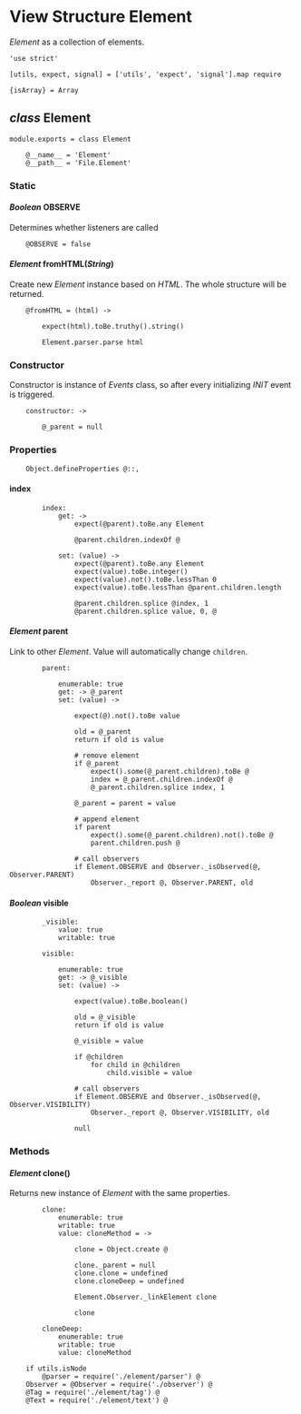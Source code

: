 View Structure Element
=======================

*Element* as a collection of elements.

	'use strict'

	[utils, expect, signal] = ['utils', 'expect', 'signal'].map require

	{isArray} = Array

*class* Element
----------------

	module.exports = class Element

		@__name__ = 'Element'
		@__path__ = 'File.Element'

### Static

#### *Boolean* OBSERVE

Determines whether listeners are called

		@OBSERVE = false

#### *Element* fromHTML(*String*)

Create new *Element* instance based on *HTML*.
The whole structure will be returned.

		@fromHTML = (html) ->

			expect(html).toBe.truthy().string()

			Element.parser.parse html

### Constructor

Constructor is instance of *Events* class, so after every initializing
*INIT* event is triggered.

		constructor: ->

			@_parent = null

### Properties

		Object.defineProperties @::,

#### index

			index:
				get: ->
					expect(@parent).toBe.any Element

					@parent.children.indexOf @

				set: (value) ->
					expect(@parent).toBe.any Element
					expect(value).toBe.integer()
					expect(value).not().toBe.lessThan 0
					expect(value).toBe.lessThan @parent.children.length

					@parent.children.splice @index, 1
					@parent.children.splice value, 0, @

#### *Element* parent

Link to other *Element*.
Value will automatically change `children`.

			parent:

				enumerable: true
				get: -> @_parent
				set: (value) ->

					expect(@).not().toBe value

					old = @_parent
					return if old is value

					# remove element
					if @_parent
						expect().some(@_parent.children).toBe @
						index = @_parent.children.indexOf @
						@_parent.children.splice index, 1

					@_parent = parent = value

					# append element
					if parent
						expect().some(@_parent.children).not().toBe @
						parent.children.push @

					# call observers
					if Element.OBSERVE and Observer._isObserved(@, Observer.PARENT)
						Observer._report @, Observer.PARENT, old

#### *Boolean* visible

			_visible:
				value: true
				writable: true

			visible:

				enumerable: true
				get: -> @_visible
				set: (value) ->

					expect(value).toBe.boolean()

					old = @_visible
					return if old is value

					@_visible = value

					if @children
						for child in @children
							child.visible = value

					# call observers
					if Element.OBSERVE and Observer._isObserved(@, Observer.VISIBILITY)
						Observer._report @, Observer.VISIBILITY, old

					null

### Methods

#### *Element* clone()

Returns new instance of *Element* with the same properties.

			clone:
				enumerable: true
				writable: true
				value: cloneMethod = ->

					clone = Object.create @

					clone._parent = null
					clone.clone = undefined
					clone.cloneDeep = undefined

					Element.Observer._linkElement clone

					clone

			cloneDeep:
				enumerable: true
				writable: true
				value: cloneMethod

		if utils.isNode
			@parser = require('./element/parser') @
		Observer = @Observer = require('./observer') @
		@Tag = require('./element/tag') @
		@Text = require('./element/text') @